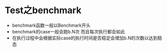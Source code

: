 # Test之benchmark

* benchmark函数一般以Benchmark开头
* benchmark的case一般会跑b.N次 而且每次执行都会如此
* 在执行过程中会根据实际case的执行时间是否稳定会增加b.N的次数以达到稳态
